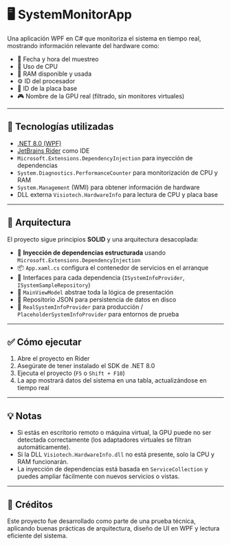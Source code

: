 # 🖥️ SystemMonitorApp

Una aplicación WPF en C# que monitoriza el sistema en tiempo real, mostrando información relevante del hardware como:

- 📅 Fecha y hora del muestreo
- 🧠 Uso de CPU
- 🧮 RAM disponible y usada
- ⚙️ ID del procesador
- 🧩 ID de la placa base
- 🎮 Nombre de la GPU real (filtrado, sin monitores virtuales)

---

## 🚀 Tecnologías utilizadas

- [.NET 8.0 (WPF)](https://dotnet.microsoft.com/en-us/)
- [JetBrains Rider](https://www.jetbrains.com/rider/) como IDE
- `Microsoft.Extensions.DependencyInjection` para inyección de dependencias
- `System.Diagnostics.PerformanceCounter` para monitorización de CPU y RAM
- `System.Management` (WMI) para obtener información de hardware
- DLL externa `Visiotech.HardwareInfo` para lectura de CPU y placa base

---

## 🧠 Arquitectura

El proyecto sigue principios **SOLID** y una arquitectura desacoplada:

- 🧩 **Inyección de dependencias estructurada** usando `Microsoft.Extensions.DependencyInjection`
- 📦 `App.xaml.cs` configura el contenedor de servicios en el arranque
- 🔌 Interfaces para cada dependencia (`ISystemInfoProvider`, `ISystemSampleRepository`)
- 🧠 `MainViewModel` abstrae toda la lógica de presentación
- 💾 Repositorio JSON para persistencia de datos en disco
- 🧪 `RealSystemInfoProvider` para producción / `PlaceholderSystemInfoProvider` para entornos de prueba


---

## ✅ Cómo ejecutar

1. Abre el proyecto en Rider
2. Asegúrate de tener instalado el SDK de .NET 8.0
3. Ejecuta el proyecto (`F5` o `Shift + F10`)
4. La app mostrará datos del sistema en una tabla, actualizándose en tiempo real

---

## 💡 Notas

- Si estás en escritorio remoto o máquina virtual, la GPU puede no ser detectada correctamente (los adaptadores virtuales se filtran automáticamente).
- Si la DLL `Visiotech.HardwareInfo.dll` no está presente, solo la CPU y RAM funcionarán.
- La inyección de dependencias está basada en `ServiceCollection` y puedes ampliar fácilmente con nuevos servicios o vistas.

---

## 📝 Créditos

Este proyecto fue desarrollado como parte de una prueba técnica, aplicando buenas prácticas de arquitectura, diseño de UI en WPF y lectura eficiente del sistema.

